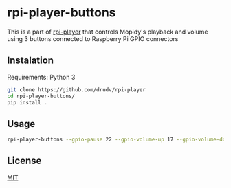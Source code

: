 rpi-player-buttons
==================

This is a part of [rpi-player](https://github.com/drudv/rpi-player) that controls Mopidy's playback and volume using 3 buttons connected to Raspberry Pi GPIO connectors

## Instalation

Requirements: Python 3

```bash
git clone https://github.com/drudv/rpi-player
cd rpi-player-buttons/
pip install .
```

## Usage

```bash
rpi-player-buttons --gpio-pause 22 --gpio-volume-up 17 --gpio-volume-down 27
```

## License

[MIT](../LICENSE)
